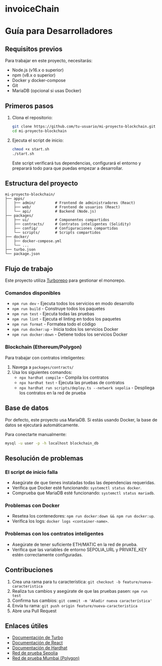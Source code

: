 # invoiceChain
# Guía para Desarrolladores

## Requisitos previos

Para trabajar en este proyecto, necesitarás:

- Node.js (v16.x o superior)
- npm (v8.x o superior)
- Docker y docker-compose
- Git
- MariaDB (opcional si usas Docker)

## Primeros pasos

1. Clona el repositorio:
   ```bash
   git clone https://github.com/tu-usuario/mi-proyecto-blockchain.git
   cd mi-proyecto-blockchain
   ```

2. Ejecuta el script de inicio:
   ```bash
   chmod +x start.sh
   ./start.sh
   ```

   Este script verificará tus dependencias, configurará el entorno y preparará todo para que puedas empezar a desarrollar.

## Estructura del proyecto

```
mi-proyecto-blockchain/
├── apps/
│   ├── admin/         # Frontend de administradores (React)
│   ├── web/           # Frontend de usuarios (React)
│   └── api/           # Backend (Node.js)
├── packages/
│   ├── ui/            # Componentes compartidos
│   ├── contracts/     # Contratos inteligentes (Solidity)
│   ├── config/        # Configuraciones compartidas
│   └── scripts/       # Scripts compartidos
├── docker/
│   ├── docker-compose.yml
│   └── ...
├── turbo.json
└── package.json
```

## Flujo de trabajo

Este proyecto utiliza [Turborepo](https://turbo.build/repo) para gestionar el monorepo.

### Comandos disponibles

- `npm run dev` - Ejecuta todos los servicios en modo desarrollo
- `npm run build` - Construye todos los paquetes
- `npm run test` - Ejecuta todas las pruebas
- `npm run lint` - Ejecuta el linting en todos los paquetes
- `npm run format` - Formatea todo el código
- `npm run docker:up` - Inicia todos los servicios Docker
- `npm run docker:down` - Detiene todos los servicios Docker

### Blockchain (Ethereum/Polygon)

Para trabajar con contratos inteligentes:

1. Navega a `packages/contracts/`
2. Usa los siguientes comandos:
   - `npx hardhat compile` - Compila los contratos
   - `npx hardhat test` - Ejecuta las pruebas de contratos
   - `npx hardhat run scripts/deploy.ts --network sepolia` - Despliega los contratos en la red de prueba

## Base de datos

Por defecto, este proyecto usa MariaDB. Si estás usando Docker, la base de datos se ejecutará automáticamente.

Para conectarte manualmente:
```bash
mysql -u user -p -h localhost blockchain_db
```

## Resolución de problemas

### El script de inicio falla
- Asegúrate de que tienes instaladas todas las dependencias requeridas.
- Verifica que Docker esté funcionando: `systemctl status docker`.
- Comprueba que MariaDB esté funcionando: `systemctl status mariadb`.

### Problemas con Docker
- Resetea los contenedores: `npm run docker:down && npm run docker:up`.
- Verifica los logs: `docker logs <container-name>`.

### Problemas con los contratos inteligentes
- Asegúrate de tener suficiente ETH/MATIC en la red de prueba.
- Verifica que las variables de entorno SEPOLIA_URL y PRIVATE_KEY estén correctamente configuradas.

## Contribuciones

1. Crea una rama para tu característica: `git checkout -b feature/nueva-caracteristica`
2. Realiza tus cambios y asegúrate de que las pruebas pasen: `npm run test`
3. Confirma tus cambios: `git commit -m 'Añadir nueva característica'`
4. Envía tu rama: `git push origin feature/nueva-caracteristica`
5. Abre una Pull Request

## Enlaces útiles

- [Documentación de Turbo](https://turbo.build/repo/docs)
- [Documentación de React](https://reactjs.org/docs/getting-started.html)
- [Documentación de Hardhat](https://hardhat.org/getting-started/)
- [Red de prueba Sepolia](https://sepolia.etherscan.io/)
- [Red de prueba Mumbai (Polygon)](https://mumbai.polygonscan.com/)
